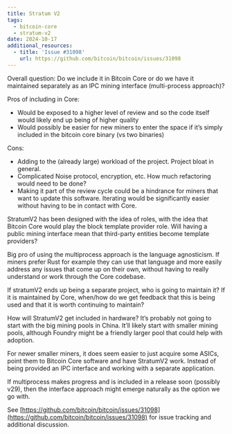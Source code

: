 ```yaml
---
title: Stratum V2
tags:
  - bitcoin-core
  - stratum-v2
date: 2024-10-17
additional_resources:
  - title: 'Issue #31098'
    url: https://github.com/bitcoin/bitcoin/issues/31098
---
```

Overall question: Do we include it in Bitcoin Core or do we have it maintained separately as an IPC mining interface (multi-process approach)?

Pros of including in Core:

- Would be exposed to a higher level of review and so the code itself would likely end up being of higher quality
- Would possibly be easier for new miners to enter the space if it’s simply included in the bitcoin core binary (vs two binaries)

Cons:

- Adding to the (already large) workload of the project. Project bloat in general.
- Complicated Noise protocol, encryption, etc. How much refactoring would need to be done?
- Making it part of the review cycle could be a hindrance for miners that want to update this software. Iterating would be significantly easier without having to be in contact with Core.

StratumV2 has been designed with the idea of roles, with the idea that Bitcoin Core would play the block template provider role. Will having a public mining interface mean that third-party entities become template providers?

Big pro of using the multiprocess approach is the language agnosticism. If miners prefer Rust for example they can use that language and more easily address any issues that come up on their own, without having to really understand or work through the Core codebase.

If stratumV2 ends up being a separate project, who is going to maintain it?  If it is maintained by Core, when/how do we get feedback that this is being used and that it is worth continuing to maintain?

How will StratumV2 get included in hardware? It’s probably not going to start with the big mining pools in China. It’ll likely start with smaller mining pools, although Foundry might be a friendly larger pool that could help with adoption.

For newer smaller miners, it does seem easier to just acquire some ASICs, point them to Bitcoin Core software and have StratumV2 work. Instead of being provided an IPC interface and working with a separate application.

If multiprocess makes progress and is included in a release soon (possibly v29), then the interface approach might emerge naturally as the option we go with.

See [https://github.com/bitcoin/bitcoin/issues/31098](https://github.com/bitcoin/bitcoin/issues/31098) for issue tracking and additional discussion.
